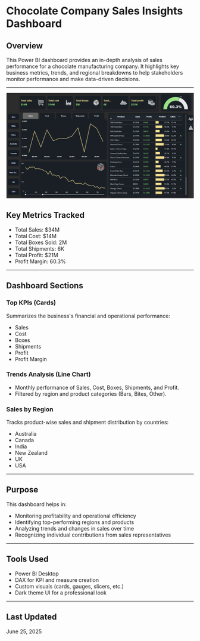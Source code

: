 #  Chocolate Company Sales Insights Dashboard

##  Overview
This Power BI dashboard provides an in-depth analysis of sales performance for a chocolate manufacturing company. It highlights key business metrics, trends, and regional breakdowns to help stakeholders monitor performance and make data-driven decisions.

---

![dashboard image](DashboardImage.png)


## Key Metrics Tracked

- Total Sales: $34M  
- Total Cost: $14M  
- Total Boxes Sold: 2M  
- Total Shipments: 6K  
- Total Profit: $21M  
- Profit Margin: 60.3%

---

##  Dashboard Sections

###  Top KPIs (Cards)
Summarizes the business's financial and operational performance:
- Sales
- Cost
- Boxes
- Shipments
- Profit
- Profit Margin

###  Trends Analysis (Line Chart)
- Monthly performance of Sales, Cost, Boxes, Shipments, and Profit.
- Filtered by region and product categories (Bars, Bites, Other).

###  Sales by Region
Tracks product-wise sales and shipment distribution by countries:
- Australia
- Canada
- India
- New Zealand
- UK
- USA

---

##  Purpose
This dashboard helps in:
- Monitoring profitability and operational efficiency
- Identifying top-performing regions and products
- Analyzing trends and changes in sales over time
- Recognizing individual contributions from sales representatives

---

##  Tools Used
- Power BI Desktop
- DAX for KPI and measure creation
- Custom visuals (cards, gauges, slicers, etc.)
- Dark theme UI for a professional look

---

## Last Updated
June 25, 2025
